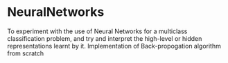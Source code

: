 # NeuralNetworks
To experiment with the use of Neural Networks for a multiclass classification problem, and try and interpret
the high-level or hidden representations learnt by it. Implementation of Back-propogation algorithm from scratch
